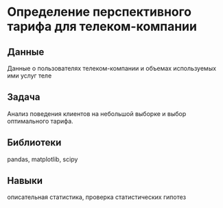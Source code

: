 # Определение перспективного тарифа для телеком-компании

## Данные
Данные о пользователях телеком-компании и объемах используемых ими услуг теле

## Задача
Анализ поведения клиентов на небольшой выборке и выбор оптимального тарифа.

## Библиотеки
pandas, matplotlib, scipy

## Навыки
описательная статистика, проверка статистических гипотез

